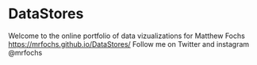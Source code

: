 # DataStores
Welcome to  the online portfolio of data vizualizations for Matthew Fochs
https://mrfochs.github.io/DataStores/
Follow me on Twitter and instagram @mrfochs
